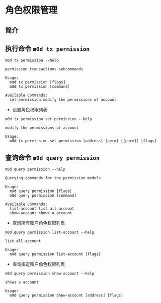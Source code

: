 # 角色权限管理

## 简介

## 执行命令 `m0d tx permission`

```shell
m0d tx permission --help
```

```
permission transactions subcommands

Usage:
  m0d tx permission [flags]
  m0d tx permission [command]

Available Commands:
  set-permission modify the permissions of account
```

- 设置角色权限列表

```shell
m0d tx permission set-permission --help
```

```
modify the permissions of account

Usage:
  m0d tx permission set-permission [address] [perm] [[perm]] [flags]
```

##  查询命令 `m0d query permission`

```shell
m0d query permission --help
```

```
Querying commands for the permission module

Usage:
  m0d query permission [flags]
  m0d query permission [command]

Available Commands:
  list-account list all account
  show-account shows a account
```

- 查询所有账户角色权限列表

```shell
m0d query permission list-account --help
```

```
list all account

Usage:
  m0d query permission list-account [flags]
```

- 查询指定账户角色权限列表

```shell
m0d query permission show-account --help
```

```
shows a account

Usage:
  m0d query permission show-account [address] [flags]
```